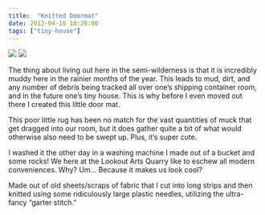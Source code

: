 ```yaml
---
title:  "Knitted Doormat"
date: 2012-04-10 18:28:00
tags: ["tiny-house"]
---
```



<img src="/uploads/2012/04/doormat01.jpg">
<img src="/uploads/2012/04/doormat02.jpg">


The thing about living out here in the semi-wilderness is that it is incredibly muddy here in the rainier months of the year. This leads to mud, dirt, and any number of debris being tracked all over one’s shipping container room, and in the future one’s tiny house. This is why before I even moved out there I created this little door mat.

This poor little rug has been no match for the vast quantities of muck that get dragged into our room, but it does gather quite a bit of what would otherwise also need to be swept up. Plus, it’s super cute.

I washed it the other day in a washing machine I made out of a bucket and some rocks! We here at the Lookout Arts Quarry like to eschew all modern conveniences. Why? Um… Because it makes us look cool?

Made out of old sheets/scraps of fabric that I cut into long strips and then knitted using some ridiculously large plastic needles, utilizing the ultra-fancy “garter stitch.”
